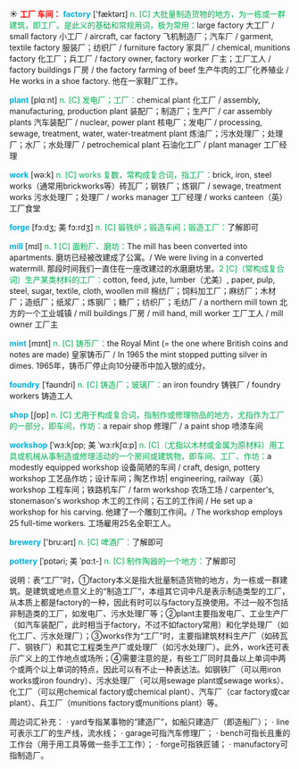 ☀ <font color="red">**工厂 车间：**</font>
<font color="sky blue">**factory**</font> ['fæktərɪ] 
<font color="#00b050">n. [C] 大批量制造货物的地方，为一栋或一群建筑，即工厂。是此义的基础和常规用词，极为常用：</font>large factory 大工厂 / small factory 小工厂 / aircraft, car factory 飞机制造厂；汽车厂 / garment, textile factory 服装厂；纺织厂 / furniture factory 家具厂 / chemical, munitions factory 化工厂；兵工厂 / factory owner, factory worker 厂主；工厂工人 / factory buildings 厂房 / the factory farming of beef 生产牛肉的工厂化养殖业 / He works in a shoe factory. 他在一家鞋厂工作。

<font color="sky blue">**plant**</font> [plɑːnt] 
<font color="#00b050">n. [C] 发电厂；工厂：</font>chemical plant 化工厂 / assembly, manufacturing, production plant 装配厂；制造厂；生产厂 / car assembly plants 汽车装配厂 / nuclear, power plant 核电厂；发电厂 / processing, sewage, treatment, water, water-treatment plant 炼油厂；污水处理厂；处理厂；水厂；水处理厂 / petrochemical plant 石油化工厂 / plant manager 工厂经理

<font color="sky blue">**work**</font> [wə:k] 
<font color="#00b050">n. [C] works 复数，常构成复合词，指工厂：</font>brick, iron, steel works（通常用brickworks等）砖瓦厂；钢铁厂；炼钢厂 / sewage, treatment works 污水处理厂；处理厂 / works manager 工厂经理 / works canteen（英）工厂食堂
           
<font color="sky blue">**forge**</font> [fɔ:dʒ; 美 fɔ:rdʒ]
<font color="#00b050">n. [C] 锻铁炉；锻造车间；锻造工厂：</font>了解即可           

<font color="sky blue">**mill**</font> [mɪl]
<font color="#00b050">n. 1 [C] 面粉厂、磨坊：</font>The mill has been converted into apartments. 磨坊已经被改建成了公寓。/ We were living in a converted watermill. 那段时间我们一直住在一座改建过的水磨磨坊里。<font color="#00b050">2 [C]（常构成复合词）生产某类材料的工厂：</font>cotton, feed, jute, lumber（尤美）, paper, pulp, steel, sugar, textile, cloth, woollen mill 棉纺厂；饲料加工厂；麻纺厂；木材厂；造纸厂；纸浆厂；炼钢厂；糖厂；纺织厂；毛纺厂 / a northern mill town 北方的一个工业城镇 / mill buildings 厂房 / mill hand, mill worker 工厂工人 / mill owner 工厂主
           
<font color="sky blue">**mint**</font> [mɪnt]
<font color="#00b050">n. [C] 铸币厂：</font>the Royal Mint (= the one where British coins and notes are made) 皇家铸币厂 / In 1965 the mint stopped putting silver in dimes. 1965年，铸币厂停止向10分硬币中加入银的成分。
            
<font color="sky blue">**foundry**</font> [ˈfaʊndri]
<font color="#00b050">n. [C] 铸造厂；玻璃厂：</font>an iron foundry 铸铁厂 / foundry workers 铸造工人

<font color="sky blue">**shop**</font> [ʃɒp] 
<font color="#00b050">n. [C] 尤用于构成复合词，指制作或修理物品的地方，尤指作为工厂的一部分，即车间，作坊：</font>a repair shop 修理厂 / a paint shop 喷漆车间

<font color="sky blue">**workshop**</font> [ˈwɜ:kʃɒp; 美 ˈwɜ:rkʃɑ:p]
<font color="#00b050">n. [C]（尤指以木材或金属为原材料）用工具或机械从事制造或修理活动的一个房间或建筑物，即车间、工厂、作坊：</font>a modestly equipped workshop 设备简陋的车间 / craft, design, pottery workshop 工艺品作坊；设计车间；陶艺作坊| engineering, railway（英） workshop 工程车间；铁路机车厂 / farm workshop 农场工场 / carpenter's, stonemason's workshop 木工的工作间；石工的工作间 / He set up a workshop for his carving. 他建了一个雕刻工作间。/ The workshop employs 25 full-time workers. 工场雇用25名全职工人。

<font color="sky blue">**brewery**</font> ['bru:ərɪ] 
<font color="#00b050">n. [C] 啤酒厂：</font>了解即可
           
<font color="sky blue">**pottery**</font> [ˈpɒtəri; 美 ˈpɑ:t-]
<font color="#00b050">n. [C] 制作陶器的一个地方：</font>了解即可

说明：表“工厂”时，①factory本义是指大批量制造货物的地方，为一栋或一群建筑。是建筑或地点意义上的“制造工厂”，本组其它词中凡是表示制造类型的工厂，从本质上都是factory的一种，因此有时可以与factory互换使用。不过一般不包括非制造类的工厂，如发电厂、污水处理厂等；②plant主要指发电厂、工业生产厂（如汽车装配厂，此时相当于factory，不过不如factory常用）和化学处理厂（如化工厂、污水处理厂）；③works作为“工厂”时，主要指建筑材料生产厂（如砖瓦厂、钢铁厂）和其它工程类生产厂或处理厂（如污水处理厂）。此外，work还可表示广义上的工作地点或场所；④需要注意的是，有些工厂同时具备以上单词中两个或两个以上单词的特点，因此可以有不止一种表达法。如钢铁厂（可以用iron works或iron foundry）、污水处理厂（可以用sewage plant或sewage works）、化工厂（可以用chemical factory或chemical plant）、汽车厂（car factory或car plant）、兵工厂（munitions factory或munitions plant）等。

周边词汇补充：
· yard专指某事物的“建造厂”，如船只建造厂（即造船厂）；
· line可表示工厂的生产线，流水线；
· garage可指汽车修理厂；
· bench可指长且重的工作台（用于用工具等做一些手工工作）；
· forge可指铁匠铺；
· manufactory可指制造厂。


